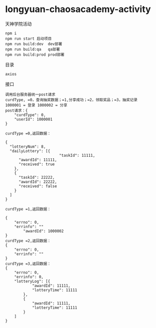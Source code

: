 # longyuan-chaosacademy-activity

天神学院活动

    npm i
    npm run start 启动项目
    npm run build:dev  dev部署
    npm run build:qa   qa部署
    npm run build:prod prod部署
        
目录

    axios   

接口 
    
    调用后台服务器统一post请求
    curdType, =0，查询抽奖数据；=1,分享成功；=2，领取奖品；=3，抽奖记录
    1000001 = 登录 1000002 = 分享
    post请求：{
    	"curdType": 0,
    	"userId": 1000001
    }
    
    curdType =0,返回数据：
    
    {
      "lotteryNum": 8,
      "dailyLottery": [{
                            "taskId": 11111,
          "awardId": 11111,
          "received": true
        },
        {
          "taskId": 22222,
          "awardId": 22222,
          "received": false
        }
      ]
    }
    
    curdType =1,返回数据：
    
    {
    	"errno": 0,
    	"errinfo": ""
            "awardId": 1000002
    }
    curdType =2,返回数据：
    {
    	"errno": 0,
    	"errinfo": ""
    }
    curdType =3,返回数据：
    {
    	"errno": 0,
    	"errinfo": 0,
    	"lotteryLog": [{
    			"awardId": 11111,
    			"lotteryTime": 11111
    		},
    		{
    			"awardId": 11111,
    			"lotteryTime": 11111
    		}
    	]
    }
